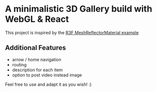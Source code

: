 # A minimalistic 3D Gallery build with WebGL & React 

This project is inspired by the [R3F MeshReflectorMaterial example](https://codesandbox.io/p/sandbox/image-gallery-lx2h8?file=%2Fsrc%2Fstyles.css)

## Additional Features
- arrow / home navigation
- routing 
- description for each item
- option to post video instead image

Feel free to use and adapt it as you wish! :)